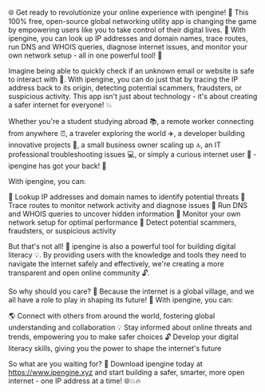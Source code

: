 🌐 Get ready to revolutionize your online experience with ipengine! 🎉 This 100% free, open-source global networking utility app is changing the game by empowering users like you to take control of their digital lives. 💪 With ipengine, you can look up IP addresses and domain names, trace routes, run DNS and WHOIS queries, diagnose internet issues, and monitor your own network setup - all in one powerful tool! 🔧

Imagine being able to quickly check if an unknown email or website is safe to interact with 📨. With ipengine, you can do just that by tracing the IP address back to its origin, detecting potential scammers, fraudsters, or suspicious activity. This app isn't just about technology - it's about creating a safer internet for everyone! 💥

Whether you're a student studying abroad 📚, a remote worker connecting from anywhere ⏰, a traveler exploring the world ✈️, a developer building innovative projects 🤖, a small business owner scaling up 🔝, an IT professional troubleshooting issues 💻, or simply a curious internet user 👀 - ipengine has got your back! 🌟

With ipengine, you can:

🔹 Lookup IP addresses and domain names to identify potential threats
🔹 Trace routes to monitor network activity and diagnose issues
🔹 Run DNS and WHOIS queries to uncover hidden information
🔹 Monitor your own network setup for optimal performance
🔹 Detect potential scammers, fraudsters, or suspicious activity

But that's not all! 🤯 ipengine is also a powerful tool for building digital literacy 💡. By providing users with the knowledge and tools they need to navigate the internet safely and effectively, we're creating a more transparent and open online community 🔓.

So why should you care? 🤔 Because the internet is a global village, and we all have a role to play in shaping its future! 🌟 With ipengine, you can:

🌎 Connect with others from around the world, fostering global understanding and collaboration
💡 Stay informed about online threats and trends, empowering you to make safer choices
🔓 Develop your digital literacy skills, giving you the power to shape the internet's future

So what are you waiting for? 🎉 Download ipengine today at https://www.ipengine.xyz and start building a safer, smarter, more open internet - one IP address at a time! 🌐💥🔥